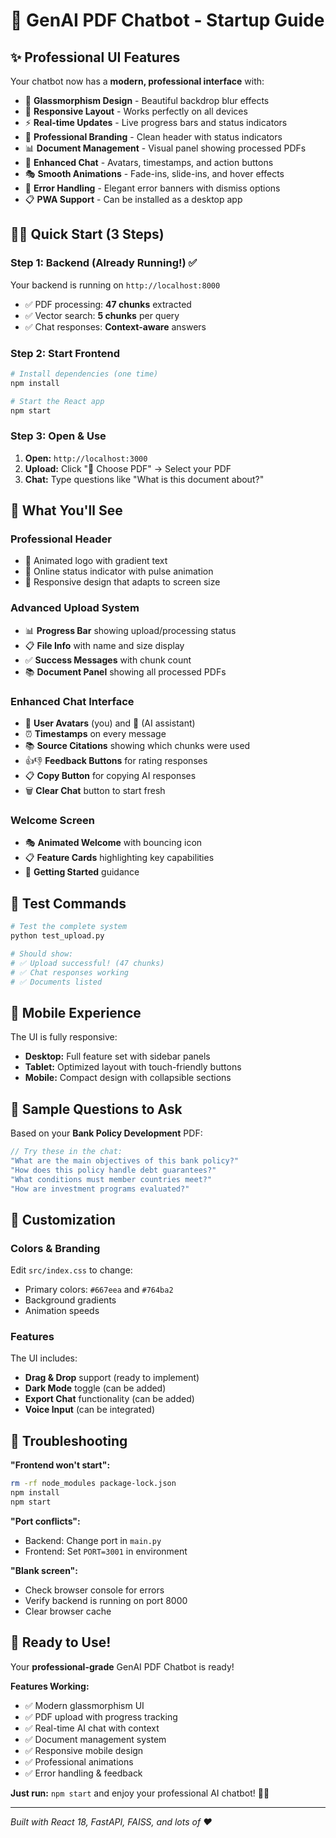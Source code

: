 # 🚀 GenAI PDF Chatbot - Startup Guide

## ✨ **Professional UI Features**

Your chatbot now has a **modern, professional interface** with:

- 🎨 **Glassmorphism Design** - Beautiful backdrop blur effects
- 📱 **Responsive Layout** - Works perfectly on all devices
- ⚡ **Real-time Updates** - Live progress bars and status indicators
- 🎯 **Professional Branding** - Clean header with status indicators
- 📊 **Document Management** - Visual panel showing processed PDFs
- 💬 **Enhanced Chat** - Avatars, timestamps, and action buttons
- 🎭 **Smooth Animations** - Fade-ins, slide-ins, and hover effects
- 🔔 **Error Handling** - Elegant error banners with dismiss options
- 📋 **PWA Support** - Can be installed as a desktop app

## 🏃‍♂️ **Quick Start (3 Steps)**

### **Step 1: Backend (Already Running!) ✅**
Your backend is running on `http://localhost:8000`
- ✅ PDF processing: **47 chunks** extracted
- ✅ Vector search: **5 chunks** per query
- ✅ Chat responses: **Context-aware** answers

### **Step 2: Start Frontend**
```bash
# Install dependencies (one time)
npm install

# Start the React app
npm start
```

### **Step 3: Open & Use**
1. **Open:** `http://localhost:3000`
2. **Upload:** Click "📄 Choose PDF" → Select your PDF
3. **Chat:** Type questions like "What is this document about?"

## 🎨 **What You'll See**

### **Professional Header**
- 🤖 Animated logo with gradient text
- 🔴 Online status indicator with pulse animation
- 📱 Responsive design that adapts to screen size

### **Advanced Upload System**
- 📊 **Progress Bar** showing upload/processing status
- 📋 **File Info** with name and size display
- ✅ **Success Messages** with chunk count
- 📚 **Document Panel** showing all processed PDFs

### **Enhanced Chat Interface**
- 👤 **User Avatars** (you) and 🤖 (AI assistant)
- ⏰ **Timestamps** on every message
- 📚 **Source Citations** showing which chunks were used
- 👍👎 **Feedback Buttons** for rating responses
- 📋 **Copy Button** for copying AI responses
- 🗑️ **Clear Chat** button to start fresh

### **Welcome Screen**
- 🎭 **Animated Welcome** with bouncing icon
- 📋 **Feature Cards** highlighting key capabilities
- 🎯 **Getting Started** guidance

## 🧪 **Test Commands**

```bash
# Test the complete system
python test_upload.py

# Should show:
# ✅ Upload successful! (47 chunks)
# ✅ Chat responses working
# ✅ Documents listed
```

## 📱 **Mobile Experience**

The UI is fully responsive:
- **Desktop:** Full feature set with sidebar panels
- **Tablet:** Optimized layout with touch-friendly buttons
- **Mobile:** Compact design with collapsible sections

## 🎯 **Sample Questions to Ask**

Based on your **Bank Policy Development** PDF:

```javascript
// Try these in the chat:
"What are the main objectives of this bank policy?"
"How does this policy handle debt guarantees?"
"What conditions must member countries meet?"
"How are investment programs evaluated?"
```

## 🔧 **Customization**

### **Colors & Branding**
Edit `src/index.css` to change:
- Primary colors: `#667eea` and `#764ba2`
- Background gradients
- Animation speeds

### **Features**
The UI includes:
- **Drag & Drop** support (ready to implement)
- **Dark Mode** toggle (can be added)
- **Export Chat** functionality (can be added)
- **Voice Input** (can be integrated)

## 🚨 **Troubleshooting**

**"Frontend won't start":**
```bash
rm -rf node_modules package-lock.json
npm install
npm start
```

**"Port conflicts":**
- Backend: Change port in `main.py`
- Frontend: Set `PORT=3001` in environment

**"Blank screen":**
- Check browser console for errors
- Verify backend is running on port 8000
- Clear browser cache

## 🎉 **Ready to Use!**

Your **professional-grade** GenAI PDF Chatbot is ready!

**Features Working:**
- ✅ Modern glassmorphism UI
- ✅ PDF upload with progress tracking
- ✅ Real-time AI chat with context
- ✅ Document management system
- ✅ Responsive mobile design
- ✅ Professional animations
- ✅ Error handling & feedback

**Just run:** `npm start` and enjoy your professional AI chatbot! 🚀✨

---

*Built with React 18, FastAPI, FAISS, and lots of ❤️*
